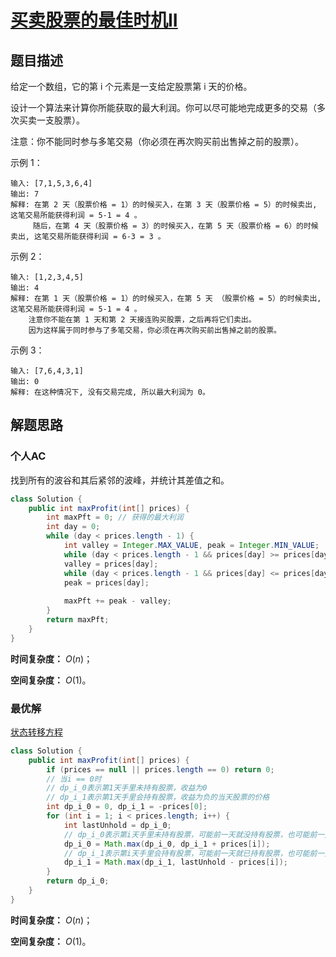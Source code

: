 # [买卖股票的最佳时机II](https://leetcode-cn.com/problems/best-time-to-buy-and-sell-stock-ii/)

## 题目描述

给定一个数组，它的第 i 个元素是一支给定股票第 i 天的价格。

设计一个算法来计算你所能获取的最大利润。你可以尽可能地完成更多的交易（多次买卖一支股票）。

注意：你不能同时参与多笔交易（你必须在再次购买前出售掉之前的股票）。

示例 1：

```
输入: [7,1,5,3,6,4]
输出: 7
解释: 在第 2 天（股票价格 = 1）的时候买入，在第 3 天（股票价格 = 5）的时候卖出, 这笔交易所能获得利润 = 5-1 = 4 。
     随后，在第 4 天（股票价格 = 3）的时候买入，在第 5 天（股票价格 = 6）的时候卖出, 这笔交易所能获得利润 = 6-3 = 3 。
```

示例 2：

```
输入: [1,2,3,4,5]
输出: 4
解释: 在第 1 天（股票价格 = 1）的时候买入，在第 5 天 （股票价格 = 5）的时候卖出, 这笔交易所能获得利润 = 5-1 = 4 。
    注意你不能在第 1 天和第 2 天接连购买股票，之后再将它们卖出。
    因为这样属于同时参与了多笔交易，你必须在再次购买前出售掉之前的股票。
```

示例 3：

```
输入: [7,6,4,3,1]
输出: 0
解释: 在这种情况下, 没有交易完成, 所以最大利润为 0。
```

## 解题思路

### 个人AC

找到所有的波谷和其后紧邻的波峰，并统计其差值之和。

```java
class Solution {
    public int maxProfit(int[] prices) {
        int maxPft = 0; // 获得的最大利润
        int day = 0;
        while (day < prices.length - 1) {
            int valley = Integer.MAX_VALUE, peak = Integer.MIN_VALUE;
            while (day < prices.length - 1 && prices[day] >= prices[day + 1]) day++;
            valley = prices[day];
            while (day < prices.length - 1 && prices[day] <= prices[day + 1]) day++;
            peak = prices[day];
            
            maxPft += peak - valley;
        }
        return maxPft;
    }
}
```

**时间复杂度：** $O(n)$；

**空间复杂度：** $O(1)$。

### 最优解

[状态转移方程]()

```java
class Solution {
    public int maxProfit(int[] prices) {
        if (prices == null || prices.length == 0) return 0;
        // 当i == 0时
        // dp_i_0表示第1天手里未持有股票，收益为0
        // dp_i_1表示第1天手里会持有股票，收益为负的当天股票的价格
        int dp_i_0 = 0, dp_i_1 = -prices[0];
        for (int i = 1; i < prices.length; i++) {
            int lastUnhold = dp_i_0;
            // dp_i_0表示第i天手里未持有股票，可能前一天就没持有股票，也可能前一天持有股票，但是今天售出了
            dp_i_0 = Math.max(dp_i_0, dp_i_1 + prices[i]);
            // dp_i_1表示第i天手里会持有股票，可能前一天就已持有股票，也可能前一天未持有股票，但是今天购买了
            dp_i_1 = Math.max(dp_i_1, lastUnhold - prices[i]);
        }
        return dp_i_0;
    }
}
```

**时间复杂度：** $O(n)$；

**空间复杂度：** $O(1)$。